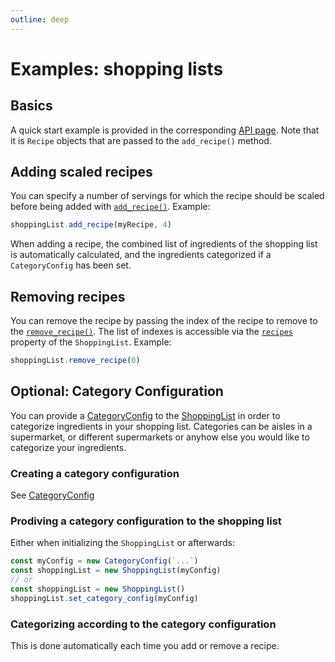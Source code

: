 ```yaml
---
outline: deep
---
```


# Examples: shopping lists

## Basics

A quick start example is provided in the corresponding [API page](/api/classes/ShoppingList#example). Note that it is `Recipe` objects that are passed to the `add_recipe()` method.

## Adding scaled recipes

You can specify a number of servings for which the recipe should be scaled before being added with [`add_recipe()`](/api/classes/ShoppingList.html#add-recipe). Example:

```typescript
shoppingList.add_recipe(myRecipe, 4)
```

When adding a recipe, the combined list of ingredients of the shopping list is automatically calculated, and the ingredients categorized if a `CategoryConfig` has been set.

## Removing recipes

You can remove the recipe by passing the index of the recipe to remove to the [`remove_recipe()`](/api/classes/ShoppingList.html#remove-recipe). The list of indexes is accessible via the [`recipes`](/api/classes/ShoppingList.html#recipes) property of the `ShoppingList`. Example:

```typescript
shoppingList.remove_recipe(0)
```

## Optional: Category Configuration

You can provide a [CategoryConfig](/api/classes/CategoryConfig) to the [ShoppingList](/api/classes/ShoppingList) in order to categorize ingredients in your shopping list. Categories can be aisles in a supermarket, or different supermarkets or anyhow else you would like to categorize your ingredients. 

### Creating a category configuration

See [CategoryConfig](/api/classes/CategoryConfig)

### Prodiving a category configuration to the shopping list

Either when initializing the `ShoppingList` or afterwards: 

```typescript
const myConfig = new CategoryConfig(`...`)
const shoppingList = new ShoppingList(myConfig)
// or 
const shoppingList = new ShoppingList()
shoppingList.set_category_config(myConfig)
```

### Categorizing according to the category configuration

This is done automatically each time you add or remove a recipe.